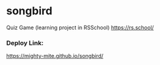 # songbird

Quiz Game
(learning project in RSSchool)
https://rs.school/

### Deploy Link:

https://mighty-mite.github.io/songbird/
